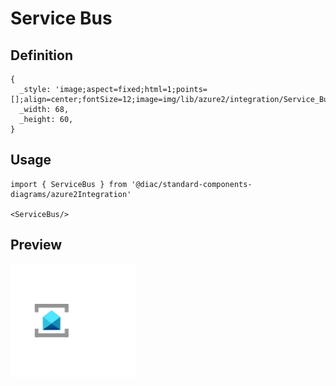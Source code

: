 # Service Bus

## Definition

```
{
  _style: 'image;aspect=fixed;html=1;points=[];align=center;fontSize=12;image=img/lib/azure2/integration/Service_Bus.svg;strokeColor=none;',
  _width: 68,
  _height: 60,
}
```

## Usage

```
import { ServiceBus } from '@diac/standard-components-diagrams/azure2Integration'

<ServiceBus/>
```

## Preview

<img src="./service-bus.png" width="200"/>

